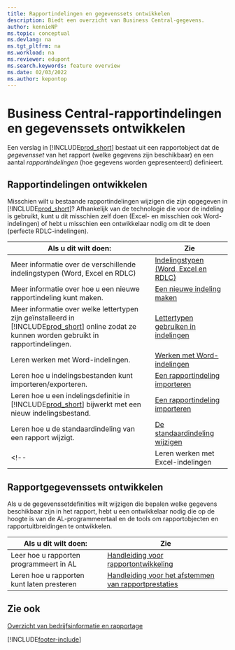 ```yaml
---
title: Rapportindelingen en gegevenssets ontwikkelen
description: Biedt een overzicht van Business Central-gegevens.
author: kennieNP
ms.topic: conceptual
ms.devlang: na
ms.tgt_pltfrm: na
ms.workload: na
ms.reviewer: edupont
ms.search.keywords: feature overview
ms.date: 02/03/2022
ms.author: kepontop
---
```


# <a name="developing-business-central-report-layouts-and-datasets"></a><a name="developing-business-central-report-layouts-and-datasets"></a><a name="developing-business-central-report-layouts-and-datasets"></a>Business Central-rapportindelingen en gegevenssets ontwikkelen

Een verslag in [!INCLUDE[prod_short](includes/prod_short.md)] bestaat uit een rapportobject dat de _gegevensset_ van het rapport (welke gegevens zijn beschikbaar) en een aantal _rapportindelingen_ (hoe gegevens worden gepresenteerd) definieert.  

## <a name="developing-report-layouts"></a><a name="developing-report-layouts"></a><a name="developing-report-layouts"></a>Rapportindelingen ontwikkelen

Misschien wilt u bestaande rapportindelingen wijzigen die zijn opgegeven in [!INCLUDE[prod_short](includes/prod_short.md)]? Afhankelijk van de technologie die voor de indeling is gebruikt, kunt u dit misschien zelf doen (Excel- en misschien ook Word-indelingen) of hebt u misschien een ontwikkelaar nodig om dit te doen (perfecte RDLC-indelingen).

| Als u dit wilt doen: | Zie |
|--|--|
| Meer informatie over de verschillende indelingstypen (Word, Excel en RDLC) | [Indelingstypen (Word, Excel en RDLC)](ui-manage-report-layouts.md) |
| Meer informatie over hoe u een nieuwe rapportindeling kunt maken. | [Een nieuwe indeling maken](ui-how-create-custom-report-layout.md) |
| Meer informatie over welke lettertypen zijn geïnstalleerd in [!INCLUDE[prod_short](includes/prod_short.md)] online zodat ze kunnen worden gebruikt in rapportindelingen. | [Lettertypen gebruiken in indelingen](ui-fonts.md) |
| Leren werken met Word-indelingen. | [Werken met Word-indelingen](ui-how-add-fields-word-report-layout.md) |
| Leren hoe u indelingsbestanden kunt importeren/exporteren. | [Een rapportindeling importeren](ui-how-import-and-export-report-layout.md) |
| Leren hoe u een indelingsdefinitie in [!INCLUDE[prod_short](includes/prod_short.md)] bijwerkt met een nieuw indelingsbestand. | [Een rapportindeling importeren](ui-how-import-and-export-report-layout.md) |
| Leren hoe u de standaardindeling van een rapport wijzigt. | [De standaardindeling wijzigen](ui-how-change-layout-currently-used-report.md) |
<!-- | Leren werken met Excel-indelingen | [Werken met Excel-indelingen](ui-how-add-fields-word-report-layout.md) | -->

## <a name="developing-report-datasets"></a><a name="developing-report-datasets"></a><a name="developing-report-datasets"></a>Rapportgegevenssets ontwikkelen

 Als u de gegevenssetdefinities wilt wijzigen die bepalen welke gegevens beschikbaar zijn in het rapport, hebt u een ontwikkelaar nodig die op de hoogte is van de AL-programmeertaal en de tools om rapportobjecten en rapportuitbreidingen te ontwikkelen.

| Als u dit wilt doen: | Zie |
|--|--|
| Leer hoe u rapporten programmeert in AL | [Handleiding voor rapportontwikkeling](/dynamics365/business-central/dev-itpro/developer/devenv-reports) |
| Leren hoe u rapporten kunt laten presteren | [Handleiding voor het afstemmen van rapportprestaties](/dynamics365/business-central/dev-itpro/performance/performance-developer#writing-efficient-reports) |

## <a name="see-also"></a><a name="see-also"></a><a name="see-also"></a>Zie ook

[Overzicht van bedrijfsinformatie en rapportage](reports-use-reports.md)


[!INCLUDE[footer-include](includes/footer-banner.md)]
